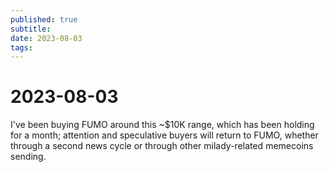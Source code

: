 ```yaml
---
published: true
subtitle: 
date: 2023-08-03
tags: 
---
```


# 2023-08-03

I've been buying FUMO around this ~$10K range, which has been holding for a month; attention and speculative buyers will return to FUMO, whether through a second news cycle or through other milady-related memecoins sending.